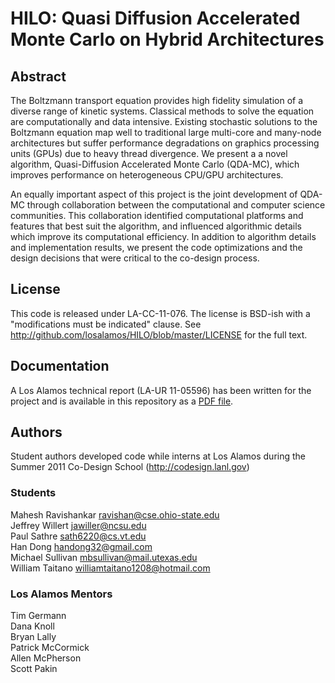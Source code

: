 HILO: Quasi Diffusion Accelerated Monte Carlo on Hybrid Architectures
===========

Abstract
-----------

The Boltzmann transport equation provides high fidelity simulation of a
diverse range of kinetic systems. Classical methods to solve
the equation are computationally and data intensive. Existing stochastic
solutions to the Boltzmann equation map well to traditional large
multi-core and
many-node architectures but suffer performance degradations on graphics
processing units (GPUs) due to heavy thread divergence. We present a
a novel algorithm, Quasi-Diffusion Accelerated Monte Carlo (QDA-MC),
which improves performance on heterogeneous CPU/GPU architectures.

An equally important aspect of this project is the joint development
of QDA-MC through collaboration between the computational and computer
science communities. This collaboration identified computational platforms
and features that best suit the algorithm, and influenced algorithmic details
which improve its computational efficiency. In addition to algorithm details
and implementation results, we present the code optimizations and the design
decisions that were critical to the co-design process.

License
-------

This code is released under LA-CC-11-076. The license is
BSD-ish with a "modifications must be indicated" clause.  See
<http://github.com/losalamos/HILO/blob/master/LICENSE> for the full
text.

Documentation
-------------

A Los Alamos technical report (LA-UR 11-05596) has been written for the project and
is available in this repository as a [PDF file](http://github.com/losalamos/HILO/blob/master/2011release/doc/report-with-cover.pdf).

Authors
-------

Student authors developed code while interns at Los Alamos during the Summer 2011 Co-Design School (http://codesign.lanl.gov)

### Students
Mahesh Ravishankar ravishan@cse.ohio-state.edu   
Jeffrey Willert jawiller@ncsu.edu   
Paul Sathre sath6220@cs.vt.edu   
Han Dong handong32@gmail.com   
Michael Sullivan mbsullivan@mail.utexas.edu   
William Taitano williamtaitano1208@hotmail.com   

### Los Alamos Mentors
Tim Germann   
Dana Knoll   
Bryan Lally   
Patrick McCormick   
Allen McPherson   
Scott Pakin   